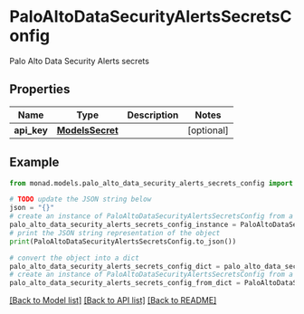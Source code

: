 # PaloAltoDataSecurityAlertsSecretsConfig

Palo Alto Data Security Alerts secrets

## Properties

Name | Type | Description | Notes
------------ | ------------- | ------------- | -------------
**api_key** | [**ModelsSecret**](ModelsSecret.md) |  | [optional] 

## Example

```python
from monad.models.palo_alto_data_security_alerts_secrets_config import PaloAltoDataSecurityAlertsSecretsConfig

# TODO update the JSON string below
json = "{}"
# create an instance of PaloAltoDataSecurityAlertsSecretsConfig from a JSON string
palo_alto_data_security_alerts_secrets_config_instance = PaloAltoDataSecurityAlertsSecretsConfig.from_json(json)
# print the JSON string representation of the object
print(PaloAltoDataSecurityAlertsSecretsConfig.to_json())

# convert the object into a dict
palo_alto_data_security_alerts_secrets_config_dict = palo_alto_data_security_alerts_secrets_config_instance.to_dict()
# create an instance of PaloAltoDataSecurityAlertsSecretsConfig from a dict
palo_alto_data_security_alerts_secrets_config_from_dict = PaloAltoDataSecurityAlertsSecretsConfig.from_dict(palo_alto_data_security_alerts_secrets_config_dict)
```
[[Back to Model list]](../README.md#documentation-for-models) [[Back to API list]](../README.md#documentation-for-api-endpoints) [[Back to README]](../README.md)


